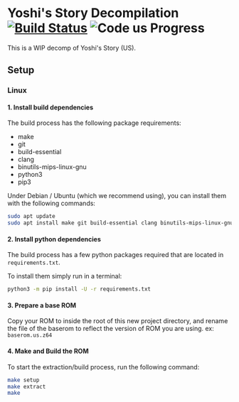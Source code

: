 # Yoshi's Story Decompilation [![Build Status]][actions] ![Code us Progress]

[Build Status]: <https://github.com/decompals/yoshis-story/actions/workflows/ci.yml/badge.svg>
[actions]: <https://github.com/decompals/yoshis-story/actions/workflows/ci.yml>
[Code us Progress]: https://img.shields.io/endpoint?label=Code%20us&url=https%3A%2F%2Fprogress.deco.mp%2Fdata%yoshisstory%2Fus%2Fcode%2F%3Fmode%3Dshield%26measure%3Dall

This is a WIP decomp of Yoshi's Story (US).

## Setup

### Linux

#### 1. Install build dependencies

The build process has the following package requirements:

* make
* git
* build-essential
* clang
* binutils-mips-linux-gnu
* python3
* pip3

Under Debian / Ubuntu (which we recommend using), you can install them with the following commands:

```bash
sudo apt update
sudo apt install make git build-essential clang binutils-mips-linux-gnu python3 python3-pip
```

#### 2. Install python dependencies

The build process has a few python packages required that are located in `requirements.txt`.

To install them simply run in a terminal:

```bash
python3 -m pip install -U -r requirements.txt
```

#### 3. Prepare a base ROM

Copy your ROM to inside the root of this new project directory, and rename the file of the baserom to reflect the version of ROM you are using. ex: `baserom.us.z64`

#### 4. Make and Build the ROM

To start the extraction/build process, run the following command:

```bash
make setup
make extract
make
```
